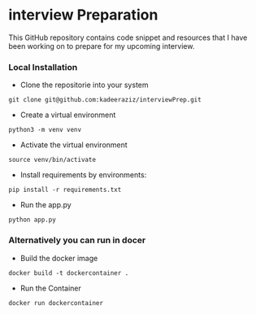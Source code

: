 # interview Preparation
This GitHub repository contains code snippet and resources that I have been working on to prepare for my upcoming interview.



### Local Installation

- Clone the repositorie into your system

```
git clone git@github.com:kadeeraziz/interviewPrep.git
```

- Create a virtual environment

```
python3 -m venv venv
```

- Activate the virtual environment


```
source venv/bin/activate
```


- Install requirements by environments:


```
pip install -r requirements.txt
```


- Run the app.py


```
python app.py
```


### Alternatively you can run in docer


- Build the docker image

```
docker build -t dockercontainer .
```


- Run the Container

```
docker run dockercontainer
```